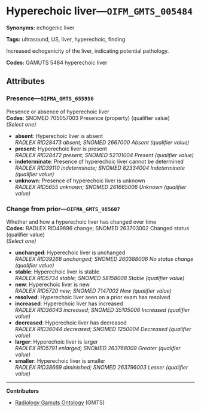# Hyperechoic liver—`OIFM_GMTS_005484`

**Synonyms:** echogenic liver

**Tags:** ultrasound, US, liver, hyperechoic, finding

Increased echogenicity of the liver, indicating potential pathology.

**Codes:** GAMUTS 5484 hyperechoic liver

## Attributes

### Presence—`OIFMA_GMTS_655956`

Presence or absence of hyperechoic liver  
**Codes**: SNOMED 705057003 Presence (property) (qualifier value)  
*(Select one)*

- **absent**: Hyperechoic liver is absent  
_RADLEX RID28473 absent; SNOMED 2667000 Absent (qualifier value)_
- **present**: Hyperechoic liver is present  
_RADLEX RID28472 present; SNOMED 52101004 Present (qualifier value)_
- **indeterminate**: Presence of hyperechoic liver cannot be determined  
_RADLEX RID39110 indeterminate; SNOMED 82334004 Indeterminate (qualifier value)_
- **unknown**: Presence of hyperechoic liver is unknown  
_RADLEX RID5655 unknown; SNOMED 261665006 Unknown (qualifier value)_

### Change from prior—`OIFMA_GMTS_985607`

Whether and how a hyperechoic liver has changed over time  
**Codes**: RADLEX RID49896 change; SNOMED 263703002 Changed status (qualifier value)  
*(Select one)*

- **unchanged**: Hyperechoic liver is unchanged  
_RADLEX RID39268 unchanged; SNOMED 260388006 No status change (qualifier value)_
- **stable**: Hyperechoic liver is stable  
_RADLEX RID5734 stable; SNOMED 58158008 Stable (qualifier value)_
- **new**: Hyperechoic liver is new  
_RADLEX RID5720 new; SNOMED 7147002 New (qualifier value)_
- **resolved**: Hyperechoic liver seen on a prior exam has resolved  
- **increased**: Hyperechoic liver has increased  
_RADLEX RID36043 increased; SNOMED 35105006 Increased (qualifier value)_
- **decreased**: Hyperechoic liver has decreased  
_RADLEX RID36044 decreased; SNOMED 1250004 Decreased (qualifier value)_
- **larger**: Hyperechoic liver is larger  
_RADLEX RID5791 enlarged; SNOMED 263768009 Greater (qualifier value)_
- **smaller**: Hyperechoic liver is smaller  
_RADLEX RID38669 diminished; SNOMED 263796003 Lesser (qualifier value)_

---

**Contributors**

- [Radiology Gamuts Ontology](https://gamuts.net/) (GMTS)